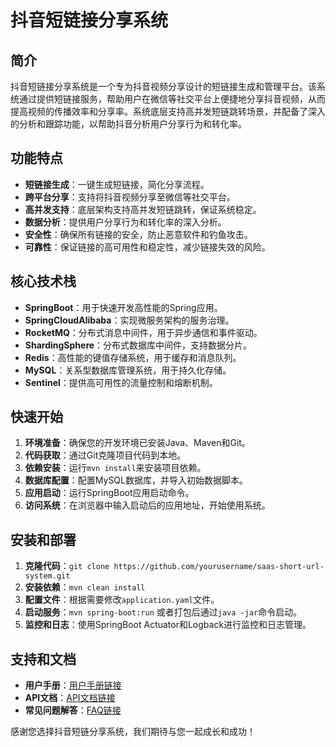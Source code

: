 # 抖音短链接分享系统

## 简介
抖音短链接分享系统是一个专为抖音视频分享设计的短链接生成和管理平台。该系统通过提供短链接服务，帮助用户在微信等社交平台上便捷地分享抖音视频，从而提高视频的传播效率和分享率。系统底层支持高并发短链跳转场景，并配备了深入的分析和跟踪功能，以帮助抖音分析用户分享行为和转化率。

## 功能特点
- **短链接生成**：一键生成短链接，简化分享流程。
- **跨平台分享**：支持将抖音视频分享至微信等社交平台。
- **高并发支持**：底层架构支持高并发短链跳转，保证系统稳定。
- **数据分析**：提供用户分享行为和转化率的深入分析。
- **安全性**：确保所有链接的安全，防止恶意软件和钓鱼攻击。
- **可靠性**：保证链接的高可用性和稳定性，减少链接失效的风险。

## 核心技术栈
- **SpringBoot**：用于快速开发高性能的Spring应用。
- **SpringCloudAlibaba**：实现微服务架构的服务治理。
- **RocketMQ**：分布式消息中间件，用于异步通信和事件驱动。
- **ShardingSphere**：分布式数据库中间件，支持数据分片。
- **Redis**：高性能的键值存储系统，用于缓存和消息队列。
- **MySQL**：关系型数据库管理系统，用于持久化存储。
- **Sentinel**：提供高可用性的流量控制和熔断机制。

## 快速开始
1. **环境准备**：确保您的开发环境已安装Java、Maven和Git。
2. **代码获取**：通过Git克隆项目代码到本地。
3. **依赖安装**：运行`mvn install`来安装项目依赖。
4. **数据库配置**：配置MySQL数据库，并导入初始数据脚本。
5. **应用启动**：运行SpringBoot应用启动命令。
6. **访问系统**：在浏览器中输入启动后的应用地址，开始使用系统。

## 安装和部署
1. **克隆代码**：`git clone https://github.com/yourusername/saas-short-url-system.git`
2. **安装依赖**：`mvn clean install`
3. **配置文件**：根据需要修改`application.yaml`文件。
4. **启动服务**：`mvn spring-boot:run` 或者打包后通过`java -jar`命令启动。
5. **监控和日志**：使用SpringBoot Actuator和Logback进行监控和日志管理。

## 支持和文档
- **用户手册**：[用户手册链接](#)
- **API文档**：[API文档链接](#)
- **常见问题解答**：[FAQ链接](#)

感谢您选择抖音短链分享系统，我们期待与您一起成长和成功！
